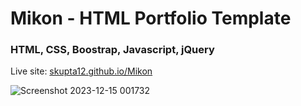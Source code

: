 <h1>Mikon - HTML Portfolio Template</h1>
<h3>HTML, CSS, Boostrap, Javascript, jQuery</h3>

Live site: [skupta12.github.io/Mikon](https://www.example.com)

![Screenshot 2023-12-15 001732](https://github.com/skupta12/Mikon/assets/89469062/b102692c-545f-4fab-a47f-7ede88ae1c1b)
